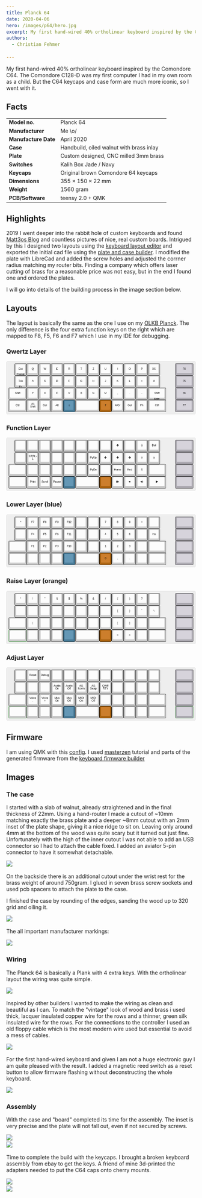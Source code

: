 ```yaml
---
title: Planck 64
date: 2020-04-06
hero: /images/p64/hero.jpg
excerpt: My first hand-wired 40% ortholinear keyboard inspired by the Comondore C64.
authors:
  - Christian Fehmer

---
```


My first hand-wired 40% ortholinear keyboard inspired by the Comondore C64. The Comondore C128-D was my first computer I had in my own room as a child. But the C64 keycaps and case form are much more iconic, so I went with it.

## Facts 

| | |
|---------------------|-----------------------------------------------------------------------------------------------|
| **Model no.** | Planck 64 |
| **Manufacturer** | Me \o/ |
| **Manufacture Date** | April 2020 |
| **Case** | Handbuild, oiled walnut with brass inlay |
| **Plate** | Custom designed, CNC milled 3mm brass |
| **Switches** | Kalih Box Jade / Navy |
| **Keycaps** | Original brown Comondore 64 keycaps |
| **Dimensions** | 355 × 150 × 22 mm |
| **Weight** | 1560 gram |
| **PCB/Software** | teensy 2.0 + QMK |


## Highlights

2019 I went deeper into the rabbit hole of custom keyboards and found [Matt3os Blog](https://matt3o.com/book/) and countless pictures of nice, real custom boards. Intrigued by this I designed two layouts using the [keyboard layout editor](http://www.keyboard-layout-editor.com/) and exported the initial cad file using the [plate and case builder](http://builder.swillkb.com/). I modified the plate with LibreCad and added the screw holes and adjusted the corrner radius matching my router bits. Finding a company which offers laser cutting of brass for a reasonable price was not easy, but in the end I found one and ordered the plates.

I will go into details of the building process in the image section below.

## Layouts

The layout is basically the same as the one I use on my [OLKB Planck](https://keebs.fehmer.info/post/2020-04-05-planck/#layouts). The only difference is the four extra function keys on the right which are mapped to F8, F5, F6 and F7 which I use in my IDE for debugging.

### Qwertz Layer

<div class="Image__Small">
  <img src="https://github.com/fehmer/qmk_firmware/raw/fehmer/keyboards/handwired/planck64/keymaps/fehmer/docs/layer-qwertz.png"  />
</div>

### Function Layer

<div class="Image__Small">
  <img src="https://github.com/fehmer/qmk_firmware/raw/fehmer/keyboards/handwired/planck64/keymaps/fehmer/docs/layer-fn1.png"  />
</div>


### Lower Layer (blue)

<div class="Image__Small">
  <img src="https://github.com/fehmer/qmk_firmware/raw/fehmer/keyboards/handwired/planck64/keymaps/fehmer/docs/layer-lower.png"  />
</div>


### Raise Layer (orange)

<div class="Image__Small">
  <img src="https://github.com/fehmer/qmk_firmware/raw/fehmer/keyboards/handwired/planck64/keymaps/fehmer/docs/layer-raise.png"  />
</div>


### Adjust Layer

<div class="Image__Small">
  <img src="https://github.com/fehmer/qmk_firmware/raw/fehmer/keyboards/handwired/planck64/keymaps/fehmer/docs/layer-adjust.png"  />
</div>



## Firmware

I am using QMK with this [config](https://github.com/fehmer/qmk_firmware/tree/fehmer/keyboards/handwired/planck64/keymaps/fehmer). I used [masterzen](http://www.masterzen.fr/2018/12/22/handwired-keyboard-build-log-part-2/) tutorial and parts of the generated firmware from the [keyboard firmware builder](https://kbfirmware.com/)

## Images

### The case

I started with a slab of walnut, already straightened and in the final thickness of 22mm. Using a hand-router I made a cutout of ~10mm matching exactly the brass plate and a deeper ~8mm cutout with an 2mm inset of the plate shape, giving it a nice ridge to sit on. Leaving only around 4mm at the bottom of the wood was quite scary but it turned out just fine. Unfortunately with the high of the inner cutout I was not able to add an USB connector so I had to attach the cable fixed. I added an aviator 5-pin connector to have it somewhat detachable. 

<div class="Image__Large">
  <img src="/images/p64/2.jpg"  />
</div>

On the backside there is an additional cutout under the wrist rest for the brass weight of around 750gram. I glued in seven brass screw sockets and used pcb spacers to attach the plate to the case. 

I finished the case by rounding of the edges, sanding the wood up to 320 grid and oiling it.


<div class="Image__Large">
  <img src="/images/p64/7.jpg"  />
</div>

The all important manufacturer markings:

<div class="Image__Large">
  <img src="/images/p64/1.jpg"  />
</div>

### Wiring

The Planck 64 is basically a Plank with 4 extra keys. With the ortholinear layout the wiring was quite simple.

<div class="Image__Small">
  <img src="/images/p64/wiring.svg"  />
</div>

Inspired by other builders I wanted to make the wiring as clean and beautiful as I can. To match the "vintage" look of wood and brass i used thick, lacquer insulated copper wire for the rows and a thinner, green silk insulated wire for the rows. For the connections to the controller I used an old floppy cable which is the most modern wire used but essential to avoid a mess of cables.

<div class="Image__Large">
  <img src="/images/p64/3.jpg"  />
</div>

For the first hand-wired keyboard and given I am not a huge electronic guy I am quite pleased with the result. I added a magnetic reed switch as a reset button to allow firmware flashing without deconstructing the whole keyboard.

<div class="Image__Large">
  <img src="/images/p64/4.jpg"  />
</div>

### Assembly

With the case and "board" completed its time for the assembly. The inset is very precise and the plate will not fall out, even if not secured by screws.


<div class="Image__Large">
  <img src="/images/p64/5.jpg"  />
</div>

<div class="Image__Large">
  <img src="/images/p64/6.jpg"  />
</div>


Time to complete the build with the keycaps. I brought a broken keyboard assembly from ebay to get the keys. A friend of mine 3d-printed the adapters needed to put the C64 caps onto cherry mounts.

<div class="Image__Large">
  <img src="/images/p64/9.jpg"  />
</div>

<div class="Image__Large">
  <img src="/images/p64/8.jpg"  />
</div>